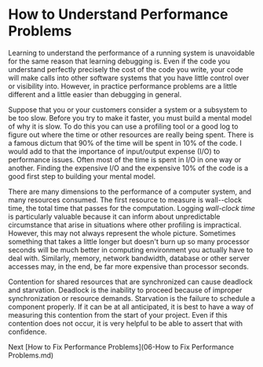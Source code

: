 # How to Understand Performance Problems

Learning to understand the performance of a running system is unavoidable for the same reason that learning debugging is. Even if the code you understand perfectly precisely the cost of the code you write, your code will make calls into other software systems that you have little control over or visibility into. However, in practice performance problems are a little different and a little easier than debugging in general.

Suppose that you or your customers consider a system or a subsystem to be too slow. Before you try to make it faster, you must build a mental model of why it is slow. To do this you can use a profiling tool or a good log to figure out where the time or other resources are really being spent. There is a famous dictum that 90% of the time will be spent in 10% of the code. I would add to that the importance of input/output expense (I/O) to performance issues. Often most of the time is spent in I/O in one way or another. Finding the expensive I/O and the expensive 10% of the code is a good first step to building your mental model.

There are many dimensions to the performance of a computer system, and many resources consumed. The first resource to measure is wall--clock time, the total time that passes for the computation. Logging *wall-clock time* is particularly valuable because it can inform about unpredictable circumstance that arise in situations where other profiling is impractical. However, this may not always represent the whole picture. Sometimes something that takes a little longer but doesn't burn up so many processor seconds will be much better in computing environment you actually have to deal with. Similarly, memory, network bandwidth, database or other server accesses may, in the end, be far more expensive than processor seconds.

Contention for shared resources that are synchronized can cause deadlock and starvation. Deadlock is the inability to proceed because of improper synchronization or resource demands. Starvation is the failure to schedule a component properly. If it can be at all anticipated, it is best to have a way of measuring this contention from the start of your project. Even if this contention does not occur, it is very helpful to be able to assert that with confidence.

Next [How to Fix Performance Problems](06-How to Fix Performance Problems.md)
